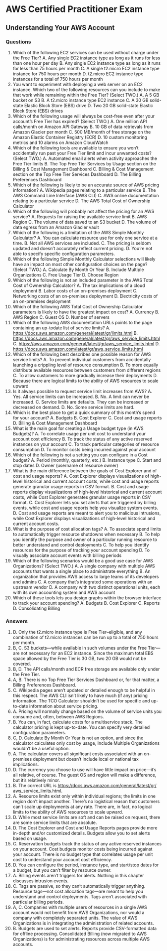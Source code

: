 # AWS Certified Practitioner Exam

## Understanding Your AWS Account

### Questions

1. Which of the following EC2 services can be used without charge under the Free Tier?
   A. Any single EC2 instance type as long as it runs for less than one hour per day
   B. Any single EC2 instance type as long as it runs for less than 75 hours per month
   C. A single t2.micro EC2 instance type instance for 750 hours per month
   D. t2.micro EC2 instance type instances for a total of 750 hours per month
2. You want to experiment with deploying a web server on an EC2 instance. Which two of
   the following resources can you include to make that work while remaining within the Free
   Tier? (Select TWO.)
   A. A 5 GB bucket on S3
   B. A t2.micro instance type EC2 instance
   C. A 30 GB solid-state Elastic Block Store (EBS) drive
   D. Two 20 GB solid-state Elastic Block Store (EBS) drives
3. Which of the following usage will always be cost-free even after your account’s Free Tier
   has expired? (Select TWO.)
   A. One million API calls/month on Amazon API Gateway
   B. 10 GB of data retrievals from Amazon Glacier per month
   C. 500 MB/month of free storage on the Amazon Elastic Container Registry (ECR)
   D. 10 custom monitoring metrics and 10 alarms on Amazon CloudWatch
4. Which of the following tools are available to ensure you won’t accidentally run past your
   Free Tier limit and incur unwanted costs? (Select TWO.)
   A. Automated email alerts when activity approaches the Free Tier limits
   B. The Top Free Tier Services by Usage section on the Billing & Cost Management
   Dashboard
   C. Billing & Cost Management section on the Top Free Tier Services Dashboard
   D. The Billing Preferences Dashboard
5. Which of the following is likely to be an accurate source of AWS pricing information?
   A. Wikipedia pages relating to a particular service
   B. The AWS Command Line Interface (AWS CLI)
   C. AWS online documentation relating to a particular service
   D. The AWS Total Cost of Ownership Calculator
6. Which of the following will probably not affect the pricing for an AWS service?
   A. Requests for raising the available service limit
   B. AWS Region
   C. The volume of data saved to an S3 bucket
   D. The volume of data egress from an Amazon Glacier vault
7. Which of the following is a limitation of the AWS Simple Monthly Calculator?
   A. You can calculate resource use for only one service at a time.
   B. Not all AWS services are included.
   C. The pricing is seldom updated and doesn’t accurately reflect current pricing.
   D. You’re not able to specify specific configuration parameters.
8. Which of the following Simple Monthly Calculator selections will likely have an impact on
   most other configuration choices on the page? (Select TWO.)
   A. Calculate By Month Or Year
   B. Include Multiple Organizations
   C. Free Usage Tier
   D. Choose Region
9. Which of the following is not an included parameter in the AWS Total Cost of Ownership
   Calculator?
   A. The tax implications of a cloud deployment
   B. Labor costs of an on-premises deployment
   C. Networking costs of an on-premises deployment
   D. Electricity costs of an on-premises deployment
10. Which of the following AWS Total Cost of Ownership Calculator parameters is likely to
    have the greatest impact on cost?
    A. Currency
    B. AWS Region
    C. Guest OS
    D. Number of servers
11. Which of the following AWS documentation URLs points to the page containing an up-todate
    list of service limits?
    A. https://docs.aws.amazon.com/general/latest/gr/limits.html
    B. https://docs.aws.amazon.com/general/latest/gr/aws_service_limits.html
    C. https://aws.amazon.com/general/latest/gr/aws_service_limits.html
    D. https://docs.aws.amazon.com/latest/gr/aws_service_limits.html
12. Which of the following best describes one possible reason for AWS service limits?
    A. To prevent individual customers from accidentally launching a crippling level of
    resource consumption
    B. To more equally distribute available resources between customers from different
    regions
    C. To allow customers to more gradually increase their deployments
    D. Because there are logical limits to the ability of AWS resources to scale upward
13. Is it always possible to request service limit increases from AWS?
    A. Yes. All service limits can be increased.
    B. No. A limit can never be increased.
    C. Service limits are defaults. They can be increased or decreased on demand.
    D. No. Some service limits are hard.
14. Which is the best place to get a quick summary of this month’s spend for your account?
    A. Budgets
    B. Cost Explorer
    C. Cost and usage reports
    D. Billing & Cost Management Dashboard
15. What is the main goal for creating a Usage budget type (in AWS Budgets)?
    A. To correlate usage per unit cost to understand your account cost efficiency
    B. To track the status of any active reserved instances on your account
    C. To track particular categories of resource consumption
    D. To monitor costs being incurred against your account
16. Which of the following is not a setting you can configure in a Cost budget?
    A. Period (monthly, quarterly, etc.)
    B. Instance type
    C. Start and stop dates
    D. Owner (username of resource owner)
17. What is the main difference between the goals of Cost Explorer and of cost and usage
    reports?
    A. Cost Explorer displays visualizations of high-level historical and current account costs,
    while cost and usage reports generate granular usage reports in CSV format.
    B. Cost and usage reports display visualizations of high-level historical and current
    account costs, while Cost Explorer generates granular usage reports in CSV format.
    C. Cost Explorer lets you set alerts that are triggered by billing events, while cost and
    usage reports help you visualize system events.
    D. Cost and usage reports are meant to alert you to malicious intrusions, while Cost
    Explorer displays visualizations of high-level historical and current account costs.
18. What is the purpose of cost allocation tags?
    A. To associate spend limits to automatically trigger resource shutdowns when necessary
    B. To help you identify the purpose and owner of a particular running resource to better
    understand and control deployments
    C. To help you identify resources for the purpose of tracking your account spending
    D. To visually associate account events with billing periods
19. Which of the following scenarios would be a good use case for AWS Organizations?
    (Select TWO.)
    A. A single company with multiple AWS accounts that wants a single place to
    administrate everything
    B. An organization that provides AWS access to large teams of its developers and admins
    C. A company that’s integrated some operations with an upstream vendor
    D. A company with two distinct operational units, each with its own accounting system
    and AWS account
20. Which of these tools lets you design graphs within the browser interface to track your
    account spending?
    A. Budgets
    B. Cost Explorer
    C. Reports
    D. Consolidating Billing
### Answers

1. D. Only the t2.micro instance type is Free Tier–eligible, and any combination of t2.micro
   instances can be run up to a total of 750 hours per month.
2. B, C. S3 buckets—while available in such volumes under the Free Tier—are not necessary
   for an EC2 instance. Since the maximum total EBS space allowed by the Free Tier is 30 GB,
   two 20 GB would not be covered.
3. B, D. The API calls/month and ECR free storage are available only under the Free Tier.
4. A, B. There is no Top Free Tier Services Dashboard or, for that matter, a Billing Preferences
   Dashboard.
5. C. Wikipedia pages aren’t updated or detailed enough to be helpful in this respect. The
   AWS CLI isn’t likely to have much (if any) pricing information. The TCO Calculator
   shouldn’t be used for specific and up-to-date information about service pricing.
6. A. Pricing will normally change based on the volume of service units you consume and,
   often, between AWS Regions.
7. B. You can, in fact, calculate costs for a multiservice stack. The calculator pricing is kept
   up-to-date. You can specify very detailed configuration parameters.
8. C, D. Calculate By Month Or Year is not an option, and since the calculator calculates
   only cost by usage, Include Multiple Organizations wouldn’t be a useful option.
9. A. The calculator covers all significant costs associated with an on-premises deployment
   but doesn’t include local or national tax implications.
10. D. The currency you choose to use will have little impact on price—it’s all relative, of
    course. The guest OS and region will make a difference, but it’s relatively minor.
11. B. The correct URL is https://docs.aws.amazon.com/general/latest/gr/
    aws_service_limits.html.
12. A. Resource limits exist only within individual regions; the limits in one region don’t
    impact another. There’s no logistical reason that customers can’t scale up deployments
    at any rate. There are, in fact, no logical limits to the ability of AWS resources to scale
    upward.
13. D. While most service limits are soft and can be raised on request, there are some service
    limits that are absolute.
14. D. The Cost Explorer and Cost and Usage Reports pages provide more in-depth and/or
    customized details. Budgets allow you to set alerts based on usage.
15. C. Reservation budgets track the status of any active reserved instances on your account.
    Cost budgets monitor costs being incurred against your account. There is no budget type
    that correlates usage per unit cost to understand your account cost efficiency.
16. D. You can configure the period, instance type, and start/stop dates for a budget, but you
    can’t filter by resource owner.
17. A. Billing events aren’t triggers for alerts. Nothing in this chapter discusses intrusion events.
18. C. Tags are passive, so they can’t automatically trigger anything. Resource tags—not cost
    allocation tags—are meant to help you understand and control deployments. Tags aren’t
    associated with particular billing periods.
19. A, C. Companies with multiple users of resources in a single AWS account would not
    benefit from AWS Organizations, nor would a company with completely separated units.
    The value of AWS Organizations is in integrating the administration of related accounts.
20. B. Budgets are used to set alerts. Reports provide CSV-formatted data for offline
    processing. Consolidated Billing (now migrated to AWS Organizations) is for
    administrating resources across multiple AWS accounts.